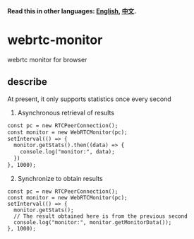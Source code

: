 **Read this in other languages: [English](README.md), [中文](README_zh.md).**

# webrtc-monitor
webrtc monitor for browser


## describe
At present, it only supports statistics once every second




1. Asynchronous retrieval of results
```html
const pc = new RTCPeerConnection();
const monitor = new WebRTCMonitor(pc);
setInterval(() => {
  monitor.getStats().then((data) => {
    console.log("monitor:", data);
  })
}, 1000);
```

2. Synchronize to obtain results
```
const pc = new RTCPeerConnection();
const monitor = new WebRTCMonitor(pc);
setInterval(() => {
  monitor.getStats();
  // The result obtained here is from the previous second
  console.log("monitor:", monitor.getMonitorData());
}, 1000);

```



